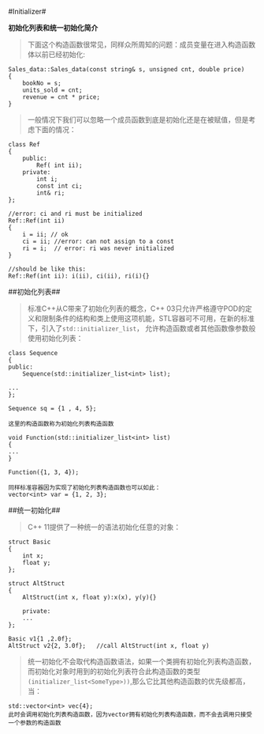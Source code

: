 #Initializer#

**初始化列表和统一初始化简介**

>下面这个构造函数很常见，同样众所周知的问题：成员变量在进入构造函数体以前已经初始化:	
			
	Sales_data::Sales_data(const string& s, unsigned cnt, double price)
	{
		bookNo = s; 
		units_sold = cnt;
		revenue = cnt * price;
	}
		
> 一般情况下我们可以忽略一个成员函数到底是初始化还是在被赋值，但是考虑下面的情况：

	class Ref
	{
		public:
			Ref( int ii);
		private:
			int i;
			const int ci;
			int& ri;
	};
	
	//error: ci and ri must be initialized
	Ref::Ref(int ii)
	{
		i = ii; // ok
		ci = ii; //error: can not assign to a const
		ri = i;  // error: ri was never initialized
	}
	
	//should be like this:
	Ref::Ref(int ii): i(ii), ci(ii), ri(i){}
	
	
##初始化列表##

> 标准C++从C带来了初始化列表的概念，C++ 03只允许严格遵守POD的定义和限制条件的结构和类上使用这项机能，STL容器可不可用，在新的标准下，引入了`std::initializer_list`， 允许构造函数或者其他函数像参数般使用初始化列表：

	class Sequence
	{
	public:
		Sequence(std::initializer_list<int> list);

	...
	};
	
	Sequence sq = {1 , 4, 5};
	
	这里的构造函数称为初始化列表构造函数
	
	void Function(std::initializer_list<int> list)
 	{
 	...
	}
	
	Function({1, 3, 4});
	
	同样标准容器因为实现了初始化列表构造函数也可以如此：
	vector<int> var = {1, 2, 3};

##统一初始化##

> C++ 11提供了一种统一的语法初始化任意的对象：

	struct Basic
	{
		int x;
		float y;
	};
	
	struct AltStruct
	{
		AltStruct(int x, float y):x(x), y(y){}
		
		private:
		...
	};
	
	Basic v1{1 ,2.0f};
	AltStruct v2{2, 3.0f};   //call AltStruct(int x, float y)
	
> 统一初始化不会取代构造函数语法，如果一个类拥有初始化列表构造函数，而初始化对象时用到的初始化列表符合此构造函数的类型`(initializer_list<SomeType>))`,那么它比其他构造函数的优先级都高，当：

	std::vector<int> vec{4};
	此时会调用初始化列表构造函数，因为vector拥有初始化列表构造函数，而不会去调用只接受一个参数的构造函数
	
